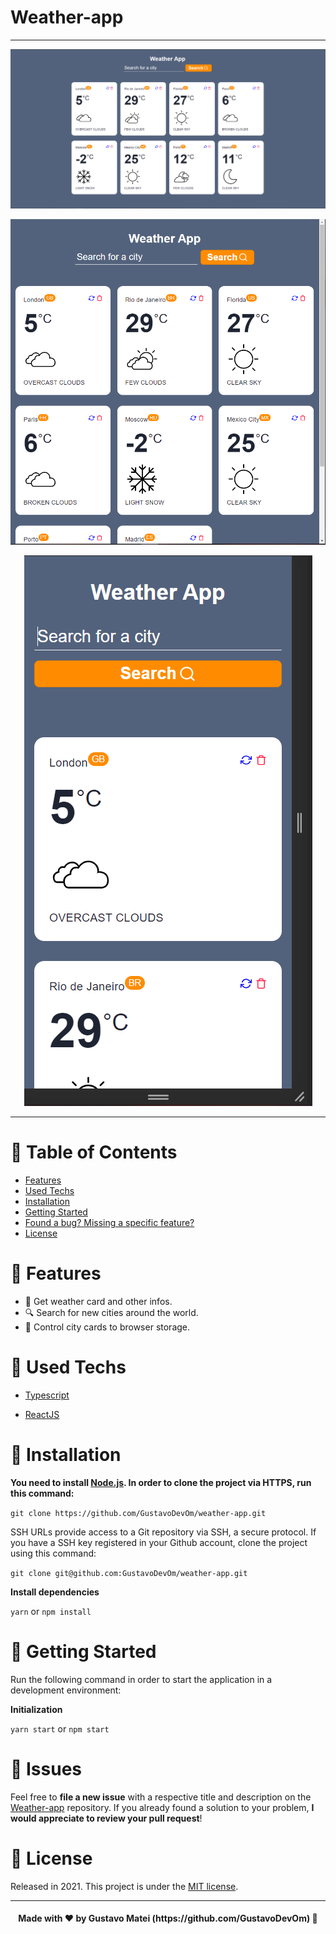 # Weather-app

---

<p align="center"><img src=".github/web.png?raw=true"/></p>
<p align="center"><img src=".github/tablet.png?raw=true"/></p>
<p align="center"><img src=".github/mobile.png?raw=true"/></p>

---

# :pushpin: Table of Contents

* [Features](#link-features)
* [Used Techs](#rocket-used-techs)
* [Installation](#construction_worker-installation)
* [Getting Started](#checkered_flag-getting-started)
* [Found a bug? Missing a specific feature?](#hammer-issues)
* [License](#book-license)


# :link: Features

* 📝 Get weather card and other infos.
* 🔍 Search for new cities around the world.
* 💾 Control city cards to browser storage.

# :rocket: Used Techs

* <a href="https://www.typescriptlang.org/">Typescript</a>

* <a href="https://reactjs.org/">ReactJS</a>

# :construction_worker: Installation

**You need to install [Node.js](https://nodejs.org/en/download/). In order to clone the project via HTTPS, run this command:**

```git clone https://github.com/GustavoDevOm/weather-app.git```

SSH URLs provide access to a Git repository via SSH, a secure protocol. If you have a SSH key registered in your Github account, clone the project using this command:

```git clone git@github.com:GustavoDevOm/weather-app.git```

**Install dependencies**

```yarn``` or ```npm install```

# :checkered_flag: Getting Started

Run the following command in order to start the application in a development environment:

**Initialization**

```yarn start``` or ```npm start```

# :hammer: Issues

Feel free to **file a new issue** with a respective title and description on the [Weather-app](https://github.com/GustavoDevOm/weather-app/issues) repository. If you already found a solution to your problem, **I would appreciate to review your pull request**!

# :book: License

Released in 2021.
This project is under the [MIT license](LICENSE.md).

---

<h4 align="center">
  Made with ❤️ by Gustavo Matei (https://github.com/GustavoDevOm) 🚀
</h4>
